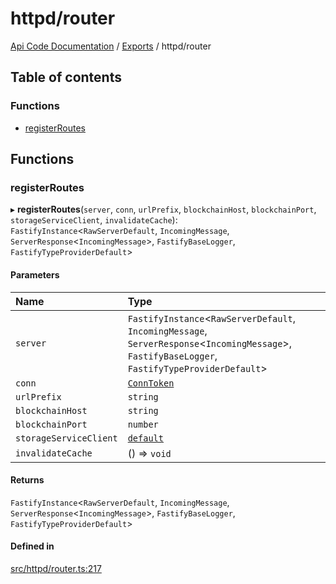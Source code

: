 # httpd/router
 
[Api Code Documentation](../README.md) / [Exports](../modules.md) / httpd/router

## Table of contents

### Functions

- [registerRoutes](httpd_router.md#registerroutes)

## Functions

### registerRoutes

▸ **registerRoutes**(`server`, `conn`, `urlPrefix`, `blockchainHost`, `blockchainPort`, `storageServiceClient`, `invalidateCache`): `FastifyInstance`\<`RawServerDefault`, `IncomingMessage`, `ServerResponse`\<`IncomingMessage`\>, `FastifyBaseLogger`, `FastifyTypeProviderDefault`\>

#### Parameters

| Name | Type |
| :------ | :------ |
| `server` | `FastifyInstance`\<`RawServerDefault`, `IncomingMessage`, `ServerResponse`\<`IncomingMessage`\>, `FastifyBaseLogger`, `FastifyTypeProviderDefault`\> |
| `conn` | [`ConnToken`](service_conn.md#conntoken) |
| `urlPrefix` | `string` |
| `blockchainHost` | `string` |
| `blockchainPort` | `number` |
| `storageServiceClient` | [`default`](../classes/service_Client_storage_service.default.md) |
| `invalidateCache` | () => `void` |

#### Returns

`FastifyInstance`\<`RawServerDefault`, `IncomingMessage`, `ServerResponse`\<`IncomingMessage`\>, `FastifyBaseLogger`, `FastifyTypeProviderDefault`\>

#### Defined in

[src/httpd/router.ts:217](https://github.com/openkfw/TruBudget/blob/2e43ea7/api/src/httpd/router.ts#L217)
